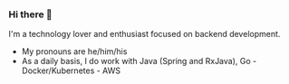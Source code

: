 ### Hi there 👋

I'm a technology lover and enthusiast focused on backend development.

- My pronouns are he/him/his
- As a daily basis, I do work with Java (Spring and RxJava), Go - Docker/Kubernetes - AWS
